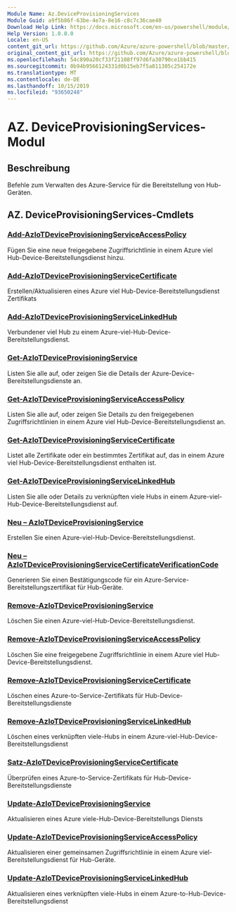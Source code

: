 ```yaml
---
Module Name: Az.DeviceProvisioningServices
Module Guid: a9f5b86f-63be-4e7a-8e16-c8c7c36cae40
Download Help Link: https://docs.microsoft.com/en-us/powershell/module/az.deviceprovisioningservices
Help Version: 1.0.0.0
Locale: en-US
content_git_url: https://github.com/Azure/azure-powershell/blob/master/src/DeviceProvisioningServices/DeviceProvisioningServices/help/Az.DeviceProvisioningServices.md
original_content_git_url: https://github.com/Azure/azure-powershell/blob/master/src/DeviceProvisioningServices/DeviceProvisioningServices/help/Az.DeviceProvisioningServices.md
ms.openlocfilehash: 54c890a20cf33f21108ff97d6fa30790ce1bb415
ms.sourcegitcommit: 0b94b9566124331d0b15eb7f5a811305c254172e
ms.translationtype: MT
ms.contentlocale: de-DE
ms.lasthandoff: 10/15/2019
ms.locfileid: "93650248"
---
```

# AZ. DeviceProvisioningServices-Modul
## Beschreibung
Befehle zum Verwalten des Azure-Service für die Bereitstellung von Hub-Geräten.

## AZ. DeviceProvisioningServices-Cmdlets
### [Add-AzIoTDeviceProvisioningServiceAccessPolicy](Add-AzIoTDeviceProvisioningServiceAccessPolicy.md)
Fügen Sie eine neue freigegebene Zugriffsrichtlinie in einem Azure viel Hub-Device-Bereitstellungsdienst hinzu.

### [Add-AzIoTDeviceProvisioningServiceCertificate](Add-AzIoTDeviceProvisioningServiceCertificate.md)
Erstellen/Aktualisieren eines Azure viel Hub-Device-Bereitstellungsdienst Zertifikats

### [Add-AzIoTDeviceProvisioningServiceLinkedHub](Add-AzIoTDeviceProvisioningServiceLinkedHub.md)
Verbundener viel Hub zu einem Azure-viel-Hub-Device-Bereitstellungsdienst.

### [Get-AzIoTDeviceProvisioningService](Get-AzIoTDeviceProvisioningService.md)
Listen Sie alle auf, oder zeigen Sie die Details der Azure-Device-Bereitstellungsdienste an.

### [Get-AzIoTDeviceProvisioningServiceAccessPolicy](Get-AzIoTDeviceProvisioningServiceAccessPolicy.md)
Listen Sie alle auf, oder zeigen Sie Details zu den freigegebenen Zugriffsrichtlinien in einem Azure viel Hub-Device-Bereitstellungsdienst an.

### [Get-AzIoTDeviceProvisioningServiceCertificate](Get-AzIoTDeviceProvisioningServiceCertificate.md)
Listet alle Zertifikate oder ein bestimmtes Zertifikat auf, das in einem Azure viel Hub-Device-Bereitstellungsdienst enthalten ist.

### [Get-AzIoTDeviceProvisioningServiceLinkedHub](Get-AzIoTDeviceProvisioningServiceLinkedHub.md)
Listen Sie alle oder Details zu verknüpften viele Hubs in einem Azure-viel-Hub-Device-Bereitstellungsdienst auf.

### [Neu – AzIoTDeviceProvisioningService](New-AzIoTDeviceProvisioningService.md)
Erstellen Sie einen Azure-viel-Hub-Device-Bereitstellungsdienst.

### [Neu – AzIoTDeviceProvisioningServiceCertificateVerificationCode](New-AzIoTDeviceProvisioningServiceCertificateVerificationCode.md)
Generieren Sie einen Bestätigungscode für ein Azure-Service-Bereitstellungszertifikat für Hub-Geräte.

### [Remove-AzIoTDeviceProvisioningService](Remove-AzIoTDeviceProvisioningService.md)
Löschen Sie einen Azure-viel-Hub-Device-Bereitstellungsdienst.

### [Remove-AzIoTDeviceProvisioningServiceAccessPolicy](Remove-AzIoTDeviceProvisioningServiceAccessPolicy.md)
Löschen Sie eine freigegebene Zugriffsrichtlinie in einem Azure viel Hub-Device-Bereitstellungsdienst.

### [Remove-AzIoTDeviceProvisioningServiceCertificate](Remove-AzIoTDeviceProvisioningServiceCertificate.md)
Löschen eines Azure-to-Service-Zertifikats für Hub-Device-Bereitstellungsdienste

### [Remove-AzIoTDeviceProvisioningServiceLinkedHub](Remove-AzIoTDeviceProvisioningServiceLinkedHub.md)
Löschen eines verknüpften viele-Hubs in einem Azure-viel-Hub-Device-Bereitstellungsdienst

### [Satz-AzIoTDeviceProvisioningServiceCertificate](Set-AzIoTDeviceProvisioningServiceCertificate.md)
Überprüfen eines Azure-to-Service-Zertifikats für Hub-Device-Bereitstellungsdienste

### [Update-AzIoTDeviceProvisioningService](Update-AzIoTDeviceProvisioningService.md)
Aktualisieren eines Azure viele-Hub-Device-Bereitstellungs Diensts

### [Update-AzIoTDeviceProvisioningServiceAccessPolicy](Update-AzIoTDeviceProvisioningServiceAccessPolicy.md)
Aktualisieren einer gemeinsamen Zugriffsrichtlinie in einem Azure viel-Bereitstellungsdienst für Hub-Geräte.

### [Update-AzIoTDeviceProvisioningServiceLinkedHub](Update-AzIoTDeviceProvisioningServiceLinkedHub.md)
Aktualisieren eines verknüpften viele-Hubs in einem Azure-to-Hub-Device-Bereitstellungsdienst

